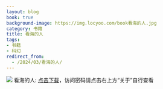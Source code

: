 ```yaml
---
layout: blog
book: true
background-image: https://img.locyoo.com/book看海的人.jpg
category: 书籍
title: 看海的人
tags:
- 书籍
- 科幻
redirect_from:
  - /2024/03/看海的人/
---
```

![](https://img.locyoo.com/book看海的人.jpg)
看海的人: <a name = "ref1" href="https://url18.ctfile.com/f/50983618-1268598556-f7dc05?p=3619">点击下载</a>，访问密码请点击右上方“关于”自行查看